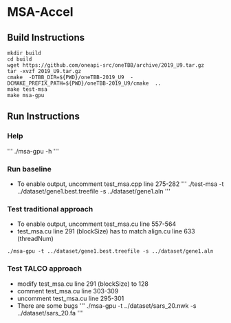 # MSA-Accel

## Build Instructions
```
mkdir build
cd build
wget https://github.com/oneapi-src/oneTBB/archive/2019_U9.tar.gz
tar -xvzf 2019_U9.tar.gz
cmake  -DTBB_DIR=${PWD}/oneTBB-2019_U9  -DCMAKE_PREFIX_PATH=${PWD}/oneTBB-2019_U9/cmake  ..
make test-msa
make msa-gpu
```

## Run Instructions
### Help
'''
./msa-gpu -h
'''
### Run baseline
* To enable output, uncomment test_msa.cpp line 275-282
'''
./test-msa -t ../dataset/gene1.best.treefile -s ../dataset/gene1.aln
'''
### Test traditional approach
* To enable output, uncomment test_msa.cu line 557-564
* test_msa.cu line 291 (blockSize) has to match align.cu line 633 (threadNum)
```
./msa-gpu -t ../dataset/gene1.best.treefile -s ../dataset/gene1.aln
```
### Test TALCO approach
* modify test_msa.cu line 291 (blockSize) to 128
* comment test_msa.cu line 303-309
* uncomment test_msa.cu line 295-301
* There are some bugs
'''
./msa-gpu -t ../dataset/sars_20.nwk -s ../dataset/sars_20.fa 
'''


